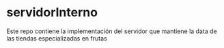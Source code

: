 servidorInterno
===============

Este repo contiene la implementación del servidor que mantiene la data de las tiendas especializadas en frutas
